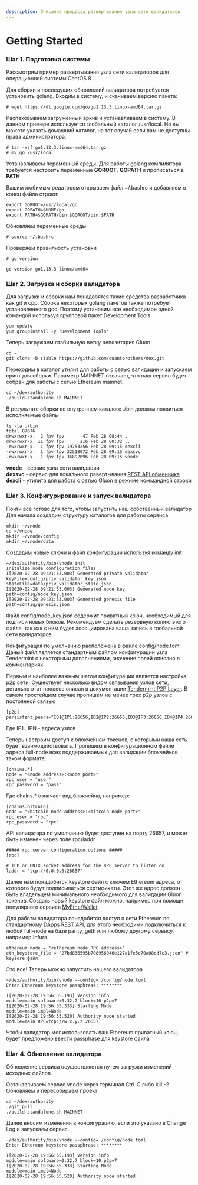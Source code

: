 ```yaml
---
description: Описание процесса развертывания узла сети валидаторов
---
```


# Getting Started

### Шаг 1. Подготовка системы

Рассмотрим пример развертывания узла сети валидаторов для операционной системы CentOS 8

Для сборки и последущих обновлений валидатора потребуется установить golang. Входим в систему, и скачиваем версию пакета:

```text
# wget https://dl.google.com/go/go1.13.3.linux-amd64.tar.gz
```

Распаковываем загруженный архив и устанавливаем в систему. В данном примере используется глобальный каталог /usr/local. Но вы можете указать домашний каталог, на тот случай если вам не доступны права администратора.

```text
# tar -xzf go1.13.3.linux-amd64.tar.gz
# mv go /usr/local
```

Устанавливаем переменный среды. Для работы golang компилятора требуется настроить переменные **GOROOT**, **GOPATH** и прописаться в **PATH**

Вашим любимым редатором открываем файл ~/.bashrc и добавляем в конец файла строки:

```text
export GOROOT=/usr/local/go
export GOPATH=$HOME/go
export PATH=$GOPATH/bin:$GOROOT/bin:$PATH
```

Обновляем переменные среды

```text
# source ~/.bashrc
```

Проверяем правилность установки

```text
# go version

go version go1.13.3 linux/amd64
```

### Шаг 2. Загрузка и сборка валидатора

Для загрузки и сборки нам понадобятся такие средства разработчика как git и cpp. Сборка некоторых golang пакетов также потребует установленного gcc. Поэтому установим все необходимое одной командой используя групповой пакет Development Tools

```text
yum update
yum groupinstall -y 'Development Tools'
```

Теперь загружаем стабильную ветку репозитария Gluon 

```text
cd ~
git clone -b stable https://github.com/quantbrothers/dex.git
```

Переходим в каталог утилит для работы с сетью валидации и запускаем срипт для сборки. Параметр MAINNET означает, что наш сервис будет собран для работы с сетью Ethereum mainnet.

```text
cd ~/dex/authority
./build-standalone.sh MAINNET
```

В результате сборки во внутреннем каталоге ./bin должны появиться исполняемые файлы

```text
ls -la ./bin
total 87076
drwxrwxr-x.  2 fpv fpv       47 Feb 28 08:44 .
drwxrwxr-x. 11 fpv fpv      216 Feb 28 08:32 ..
-rwxrwxr-x.  1 fpv fpv 19753256 Feb 28 09:15 dexcli
-rwxrwxr-x.  1 fpv fpv 32518072 Feb 28 09:15 dexsvc
-rwxrwxr-x.  1 fpv fpv 36892096 Feb 28 09:15 vnode
```

**vnode** - сервис узла сети валидации  
**dexsvc** - сервис для локального равертывания [REST API обменника](../developer/api.md)  
**dexcli** - утилита для работа с сетью Gluon в режиме [коммандной строки](command-line.md)

### Шаг 3. Конфигурирование и запуск валидатора

Почти все готово для того, чтобы запустить наш собственный валидатор  
Для начала создадим структуру каталогов для работы сервиса

```text
mkdir ~/vnode
cd ~/vnode
mkdir ~/vnode/config
mkdir ~/vnode/data
```

Создадим новые ключи и файл конфигурации используя команду init

```text
~/dex/authority/bin/vnode init
Initalize node configuration files
I[2020-02-28|09:21:53.003] Generated private validator                  keyFile=config/priv_validator_key.json stateFile=data/priv_validator_state.json
I[2020-02-28|09:21:53.003] Generated node key                           path=config/node_key.json
I[2020-02-28|09:21:53.003] Generated genesis file                       path=config/genesis.json
```

Файл config/node\_key.json содержит приватный ключ, необходимый для подписи новых блоков. Рекомендуем сделать резервную копию этого файла, так как с ним будет ассоциирована ваша запись в глобальной сети валидаторов.

Конфигурация по умолчанию расположена в файле config/node.toml  
Даный файл является стандартным файлом конфигурации узла Tendermint с некоторыми дополнениями, значение полей описано в комментариях. 

Первым и наиболее важным шагом конфигурации является настройка p2p сети. Существует несколько видом связывания узлов сети, детально этот процесс описан в документации [Tendermint P2P Layer](https://kb.certus.one/peers.html). В самом простейщем случае пропишем не менее трех p2p узлов с постоянной связью

```text
[p2p]
persistent_peers="ID1@IP1:26656,ID2@IP2:26656,ID3@IP3:26656,ID4@IP4:26656"
```

Где IP1.. IPN - адреса узлов

Теперь настроим доступ к блокчейнам токенов, с которыми наша сеть будет взаимодействовать. Пропишем в конфигурационном файле адреса full-node всех поддерживаемых для валидации блокчейнов таком формате:

```text
[chains.*]
node = "<node address>:<node port>"
rpc_user = "user"
rpc_password = "pass"
```

Где chains.\* означает вид блокчейна, например:

```text
[chains.bitcoin]
node = "<bitcoin node address>:<bitcoin node port>"
rpc_user = "rpc"
rpc_password = "rpc"
```

API валидатора по умолчанию будет доступен на порту 26657, и может быть изменен через поле rpc/laddr

```text
##### rpc server configuration options #####
[rpc]

# TCP or UNIX socket address for the RPC server to listen on
laddr = "tcp://0.0.0.0:26657"
```

Далее нам понадобится keystore файл с ключем Ethereum адреса, от которого будут подписываться сертификаты. Этот же адрес должен быть владельцем минимального необходимого для валидации Gluon токенов. Создать новый keystore файл можно, например при помощи популярного сервиса [MyEtherWallet](https://www.myetherwallet.com)

Для работы валидатора понадобится доступ к сети Ethereum по стандартному [DApps REST API](https://github.com/ethereum/wiki/wiki/JSON-RPC), для этого необходими подключиться к любой full-node на базе parity, geth или любому другому сервису, например Infura.

```text
ethereum_node = "<ethereum node RPC address>"
eth_keystore_file = "27bd836595b708956046e127a1fe5c70a08dd7c3.json" # keysore файл 
```

Это все! Теперь можно запустить нашего валидатора

```text
~/dex/authority/bin/vnode --config=./config/node.toml
Enter Ethereum keystore passphrase: ********

I[2020-02-28|19:56:55.193] Version info                                 module=main software=0.32.7 block=10 p2p=7
I[2020-02-28|19:56:55.333] Starting Node                                module=main impl=Node
I[2020-02-28|19:56:55.520] Authority node started                       module=main RPC=tcp://w.x.y.z:26657
```

Чтобы валидатор мог использовать ваш Ethereum приватный ключ, будет предложено ввести passphase для keystore файла

### Шаг 4. Обновление валидатора

Обновление сервиса осуществляется путем загрузки изменений исходных файлов

Останавливаем сервис vnode через терминал Ctrl-C либо kill -2  
Обновляем и пересобираем проект

```text
cd ~/dex/authority
./git pull
./build-standalone.sh MAINNET
```

Далее вносим изменения в конфигурацию, если это указано в Change Log и запускаем сервис

```text
~/dex/authority/bin/vnode --config=./config/node.toml
Enter Ethereum keystore passphrase: ********

I[2020-02-28|19:56:55.193] Version info                                 module=main software=0.32.7 block=10 p2p=7
I[2020-02-28|19:56:55.333] Starting Node                                module=main impl=Node
I[2020-02-28|19:56:55.520] Authority node started  
```

